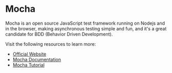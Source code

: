 # Mocha

Mocha is an open source JavaScript test framework running on Nodejs and in the browser, making asynchronous testing simple and fun, and it's a great candidate for BDD (Behavior Driven Development).

Visit the following resources to learn more:

- [Official Website](https://www.npmjs.com/package/mocha)
- [Mocha Documentation](https://mochajs.org/)
- [Mocha Tutorial](https://youtube.com/playlist?list=PLgbtO1Bcz4C-vU0JLfDBsZGbSUdNX4mQ8)
